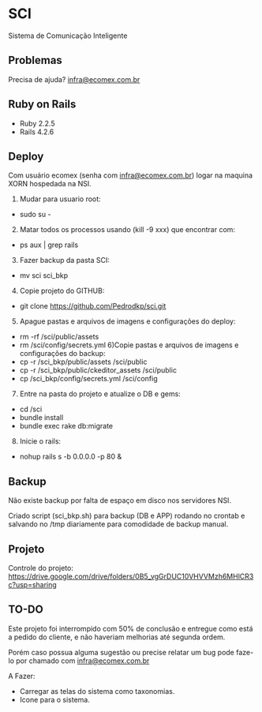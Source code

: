 SCI
================

Sistema de Comunicação Inteligente

Problemas
-------------

Precisa de ajuda? infra@ecomex.com.br

Ruby on Rails
-------------

- Ruby 2.2.5
- Rails 4.2.6

Deploy
-------------

Com usuário ecomex (senha com infra@ecomex.com.br) logar na maquina XORN hospedada na NSI.
1) Mudar para usuario root: 
- sudo su -
2) Matar todos os processos usando (kill -9 xxx) que encontrar com:
- ps aux | grep rails
3) Fazer backup da pasta SCI:
- mv sci sci_bkp
4) Copie projeto do GITHUB:
- git clone https://github.com/Pedrodkp/sci.git   
5) Apague pastas e arquivos de imagens e configurações do deploy:
- rm -rf /sci/public/assets
- rm /sci/config/secrets.yml
6)Copie pastas e arquivos de imagens e configurações do backup:
- cp -r /sci_bkp/public/assets /sci/public
- cp -r /sci_bkp/public/ckeditor_assets /sci/public
- cp /sci_bkp/config/secrets.yml /sci/config
7) Entre na pasta do projeto e atualize o DB e gems:
- cd /sci
- bundle install
- bundle exec rake db:migrate
8) Inicie o rails:
- nohup rails s -b 0.0.0.0 -p 80 &

Backup
-------------

Não existe backup por falta de espaço em disco nos servidores NSI.

Criado script (sci_bkp.sh) para backup (DB e APP) rodando no crontab e salvando no /tmp diariamente para comodidade de backup manual.

Projeto
-------------

Controle do projeto:
https://drive.google.com/drive/folders/0B5_vgGrDUC10VHVVMzh6MHlCR3c?usp=sharing

TO-DO
-------------

Este projeto foi interrompido com 50% de conclusão e entregue como está a pedido do cliente, e não haveriam melhorias até segunda ordem.

Porém caso possua alguma sugestão ou precise relatar um bug pode faze-lo por chamado com infra@ecomex.com.br

A Fazer:
- Carregar as telas do sistema como taxonomias.
- Icone para o sistema.